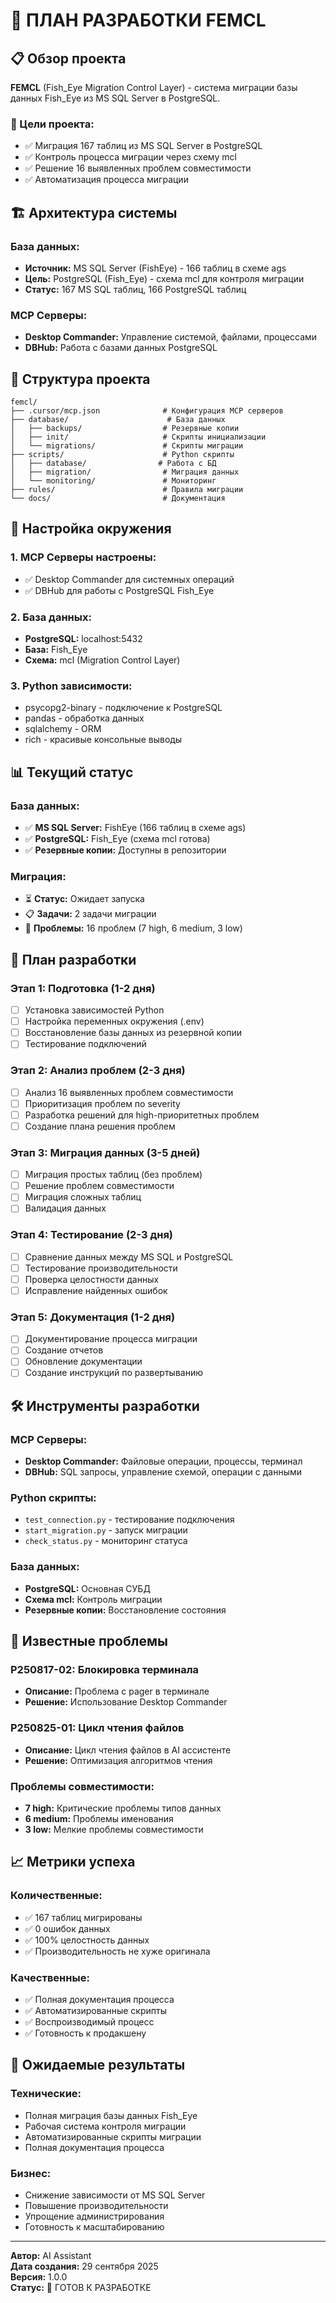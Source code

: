 # 🚀 ПЛАН РАЗРАБОТКИ FEMCL

## 📋 Обзор проекта

**FEMCL** (Fish_Eye Migration Control Layer) - система миграции базы данных Fish_Eye из MS SQL Server в PostgreSQL.

### 🎯 Цели проекта:
- ✅ Миграция 167 таблиц из MS SQL Server в PostgreSQL
- ✅ Контроль процесса миграции через схему mcl
- ✅ Решение 16 выявленных проблем совместимости
- ✅ Автоматизация процесса миграции

## 🏗️ Архитектура системы

### База данных:
- **Источник:** MS SQL Server (FishEye) - 166 таблиц в схеме ags
- **Цель:** PostgreSQL (Fish_Eye) - схема mcl для контроля миграции
- **Статус:** 167 MS SQL таблиц, 166 PostgreSQL таблиц

### MCP Серверы:
- **Desktop Commander:** Управление системой, файлами, процессами
- **DBHub:** Работа с базами данных PostgreSQL

## 📁 Структура проекта

```
femcl/
├── .cursor/mcp.json              # Конфигурация MCP серверов
├── database/                      # База данных
│   ├── backups/                  # Резервные копии
│   ├── init/                     # Скрипты инициализации
│   └── migrations/               # Скрипты миграции
├── scripts/                      # Python скрипты
│   ├── database/                # Работа с БД
│   ├── migration/                # Миграция данных
│   └── monitoring/               # Мониторинг
├── rules/                        # Правила миграции
└── docs/                         # Документация
```

## 🔧 Настройка окружения

### 1. MCP Серверы настроены:
- ✅ Desktop Commander для системных операций
- ✅ DBHub для работы с PostgreSQL Fish_Eye

### 2. База данных:
- **PostgreSQL:** localhost:5432
- **База:** Fish_Eye
- **Схема:** mcl (Migration Control Layer)

### 3. Python зависимости:
- psycopg2-binary - подключение к PostgreSQL
- pandas - обработка данных
- sqlalchemy - ORM
- rich - красивые консольные выводы

## 📊 Текущий статус

### База данных:
- ✅ **MS SQL Server:** FishEye (166 таблиц в схеме ags)
- ✅ **PostgreSQL:** Fish_Eye (схема mcl готова)
- ✅ **Резервные копии:** Доступны в репозитории

### Миграция:
- ⏳ **Статус:** Ожидает запуска
- 📋 **Задачи:** 2 задачи миграции
- 🚨 **Проблемы:** 16 проблем (7 high, 6 medium, 3 low)

## 🎯 План разработки

### Этап 1: Подготовка (1-2 дня)
- [ ] Установка зависимостей Python
- [ ] Настройка переменных окружения (.env)
- [ ] Восстановление базы данных из резервной копии
- [ ] Тестирование подключений

### Этап 2: Анализ проблем (2-3 дня)
- [ ] Анализ 16 выявленных проблем совместимости
- [ ] Приоритизация проблем по severity
- [ ] Разработка решений для high-приоритетных проблем
- [ ] Создание плана решения проблем

### Этап 3: Миграция данных (3-5 дней)
- [ ] Миграция простых таблиц (без проблем)
- [ ] Решение проблем совместимости
- [ ] Миграция сложных таблиц
- [ ] Валидация данных

### Этап 4: Тестирование (2-3 дня)
- [ ] Сравнение данных между MS SQL и PostgreSQL
- [ ] Тестирование производительности
- [ ] Проверка целостности данных
- [ ] Исправление найденных ошибок

### Этап 5: Документация (1-2 дня)
- [ ] Документирование процесса миграции
- [ ] Создание отчетов
- [ ] Обновление документации
- [ ] Создание инструкций по развертыванию

## 🛠️ Инструменты разработки

### MCP Серверы:
- **Desktop Commander:** Файловые операции, процессы, терминал
- **DBHub:** SQL запросы, управление схемой, операции с данными

### Python скрипты:
- `test_connection.py` - тестирование подключения
- `start_migration.py` - запуск миграции
- `check_status.py` - мониторинг статуса

### База данных:
- **PostgreSQL:** Основная СУБД
- **Схема mcl:** Контроль миграции
- **Резервные копии:** Восстановление состояния

## 🚨 Известные проблемы

### P250817-02: Блокировка терминала
- **Описание:** Проблема с pager в терминале
- **Решение:** Использование Desktop Commander

### P250825-01: Цикл чтения файлов
- **Описание:** Цикл чтения файлов в AI ассистенте
- **Решение:** Оптимизация алгоритмов чтения

### Проблемы совместимости:
- **7 high:** Критические проблемы типов данных
- **6 medium:** Проблемы именования
- **3 low:** Мелкие проблемы совместимости

## 📈 Метрики успеха

### Количественные:
- ✅ 167 таблиц мигрированы
- ✅ 0 ошибок данных
- ✅ 100% целостность данных
- ✅ Производительность не хуже оригинала

### Качественные:
- ✅ Полная документация процесса
- ✅ Автоматизированные скрипты
- ✅ Воспроизводимый процесс
- ✅ Готовность к продакшену

## 🎉 Ожидаемые результаты

### Технические:
- Полная миграция базы данных Fish_Eye
- Рабочая система контроля миграции
- Автоматизированные скрипты миграции
- Полная документация процесса

### Бизнес:
- Снижение зависимости от MS SQL Server
- Повышение производительности
- Упрощение администрирования
- Готовность к масштабированию

---

**Автор:** AI Assistant  
**Дата создания:** 29 сентября 2025  
**Версия:** 1.0.0  
**Статус:** 🚀 ГОТОВ К РАЗРАБОТКЕ

